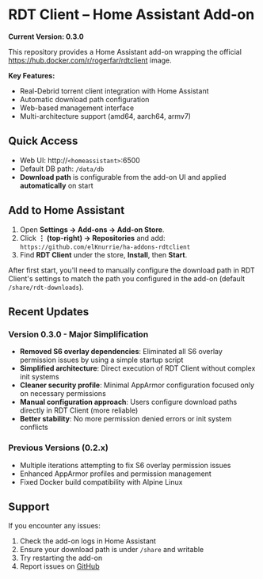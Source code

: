 # RDT Client – Home Assistant Add-on

**Current Version: 0.3.0**

This repository provides a Home Assistant add-on wrapping the official
https://hub.docker.com/r/rogerfar/rdtclient image.

**Key Features:**
- Real-Debrid torrent client integration with Home Assistant
- Automatic download path configuration
- Web-based management interface
- Multi-architecture support (amd64, aarch64, armv7)

## Quick Access
- Web UI: http://`<homeassistant>`:6500
- Default DB path: `/data/db`
- **Download path** is configurable from the add-on UI and applied **automatically** on start

## Add to Home Assistant

1. Open **Settings → Add-ons → Add-on Store**.
2. Click **⋮ (top-right) → Repositories** and add:  
   `https://github.com/elKnurrie/ha-addons-rdtclient`
3. Find **RDT Client** under the store, **Install**, then **Start**.

After first start, you'll need to manually configure the download path in RDT Client's settings to match the path you configured in the add-on (default `/share/rdt-downloads`).

## Recent Updates

### Version 0.3.0 - Major Simplification
- **Removed S6 overlay dependencies**: Eliminated all S6 overlay permission issues by using a simple startup script
- **Simplified architecture**: Direct execution of RDT Client without complex init systems
- **Cleaner security profile**: Minimal AppArmor configuration focused only on necessary permissions
- **Manual configuration approach**: Users configure download paths directly in RDT Client (more reliable)
- **Better stability**: No more permission denied errors or init system conflicts

### Previous Versions (0.2.x)
- Multiple iterations attempting to fix S6 overlay permission issues
- Enhanced AppArmor profiles and permission management
- Fixed Docker build compatibility with Alpine Linux

## Support

If you encounter any issues:
1. Check the add-on logs in Home Assistant
2. Ensure your download path is under `/share` and writable
3. Try restarting the add-on
4. Report issues on [GitHub](https://github.com/elKnurrie/ha-addons-rdtclient/issues)
